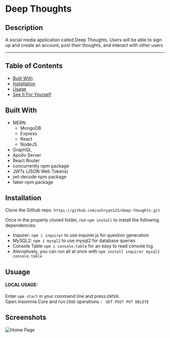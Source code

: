 # Deep Thoughts

## Description
A social media application called Deep Thoughts. Users will be able to sign up and create an account, post their thoughts, and interact with other users

---

## Table of Contents
* [Built With](#built-with)
* [Installation](#installation)
* [Usage](#usage)
* [See It For Yourself](#screenshots)

## Built With
* MERN
    - MongoDB
    - Express
    - React
    - NodeJS
* GraphQL
* Apollo Server
* React Router
* concurrently npm package
* JWTs (JSON Web Tokens)
* jwt-decode npm package
* faker npm package

## Installation
Clone the Github repo.
```https://github.com/ashryan125/deep-thoughts.git```


Once in the properly cloned folder, run ```npm install``` to install the following dependencies:
 * Inquirer:  ```npm i inquirer``` to use inquirer.js for question generation
 * MySQL2: ```npm i mysql2``` to use mysql2 for database queries
 * Console Table ```npm i console.table``` for an easy to read console log
 * Alernatively, you can run all at once with ```npm install inquirer mysql2 console.table```

## Usuage
 #### **LOCAL USAGE:** 
 Enter ```npm start``` in your command line and press ```ENTER```.  
 Open Insomnia Core and run ```CRUD``` operations - ``` GET POST PUT DELETE```

## Screenshots
![Home Page]()